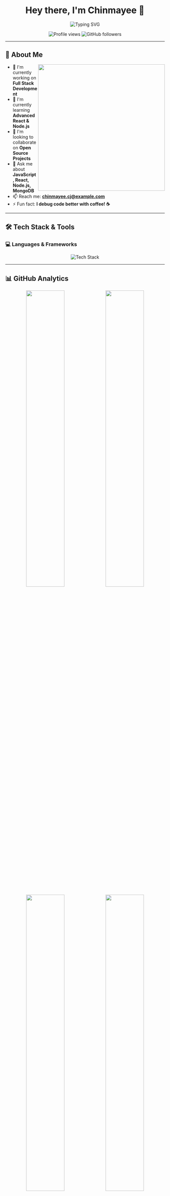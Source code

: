 <h1 align="center">Hey there, I'm Chinmayee 👋</h1>

<p align="center">
  <img src="https://readme-typing-svg.herokuapp.com?font=Fira+Code&pause=1000&color=00BFFF&width=435&lines=Crafting+clean+code+with+passion...;Always+learning+something+new!;Building+the+future+of+tech;Full+Stack+Developer+%7C+MERN+Stack" alt="Typing SVG" />
</p>

<p align="center">
  <img src="https://komarev.com/ghpvc/?username=chinmayee-cj&color=blueviolet&style=flat-square&label=Profile+Views" alt="Profile views" />
  <img src="https://img.shields.io/github/followers/chinmayee-cj?label=Followers&style=social" alt="GitHub followers" />
</p>

---

## 🚀 About Me

<img align="right" width="400" src="https://github-readme-stats.vercel.app/api?username=chinmayee-cj&show_icons=true&theme=radical&border_radius=12&hide_border=true" />

- 🔭 I'm currently working on **Full Stack Development**
- 🌱 I'm currently learning **Advanced React & Node.js**
- 👯 I'm looking to collaborate on **Open Source Projects**
- 💬 Ask me about **JavaScript, React, Node.js, MongoDB**
- 📫 Reach me: **chinmayee.cj@example.com**
- ⚡ Fun fact: **I debug code better with coffee! ☕**

---

## 🛠️ Tech Stack & Tools

### 💻 Languages & Frameworks
<p align="center">
  <img src="https://skillicons.dev/icons?i=js,html,css,react,nodejs,express,mongodb,git,github,postman,vscode,figma&perline=6" alt="Tech Stack" />
</p>

---

## 📊 GitHub Analytics

<div align="center">
  <img width="49%" src="https://github-readme-stats.vercel.app/api?username=chinmayee-cj&show_icons=true&theme=radical&border_radius=12&hide_border=true&include_all_commits=true&count_private=true" />
  <img width="49%" src="https://github-readme-stats.vercel.app/api/top-langs/?username=chinmayee-cj&layout=compact&theme=radical&border_radius=12&hide_border=true&langs_count=10" />
</div>

<div align="center">
  <img width="49%" src="https://streak-stats.demolab.com?user=chinmayee-cj&theme=radical&date_format=M%20j%5B%2C%20Y%5D&border_radius=12&hide_border=true" />
  <img width="49%" src="https://github-readme-activity-graph.vercel.app/graph?username=chinmayee-cj&theme=radical&hide_border=true&radius=12" />
</div>

---

## 🏆 GitHub Trophies

<p align="center">
  <img src="https://github-profile-trophy.vercel.app/?username=chinmayee-cj&theme=radical&row=1&column=7&margin-h=15&margin-w=5&no-bg=true" alt="GitHub Trophies" />
</p>

---

## 📈 Contribution Snake

<picture>
  <source media="(prefers-color-scheme: dark)" srcset="https://raw.githubusercontent.com/chinmayee-cj/chinmayee-cj/output/github-contribution-grid-snake-dark.svg">
  <source media="(prefers-color-scheme: light)" srcset="https://raw.githubusercontent.com/chinmayee-cj/chinmayee-cj/output/github-contribution-grid-snake.svg">
  <img alt="github contribution grid snake animation" src="https://raw.githubusercontent.com/chinmayee-cj/chinmayee-cj/output/github-contribution-grid-snake.svg">
</picture>

---

## 🌟 Featured Projects

<div align="center">
  <a href="https://github.com/chinmayee-cj/awesome-project-1">
    <img src="https://github-readme-stats.vercel.app/api/pin/?username=chinmayee-cj&repo=awesome-project-1&theme=radical&hide_border=true" />
  </a>
  <a href="https://github.com/chinmayee-cj/awesome-project-2">
    <img src="https://github-readme-stats.vercel.app/api/pin/?username=chinmayee-cj&repo=awesome-project-2&theme=radical&hide_border=true" />
  </a>
</div>

---

## 🌐 Connect With Me

<p align="center">
  <a href="https://linkedin.com/in/chinmayee-cj" target="_blank">
    <img src="https://img.shields.io/badge/-LinkedIn-0077B5?style=for-the-badge&logo=linkedin&logoColor=white" alt="LinkedIn" />
  </a>
  <a href="https://twitter.com/chinmayee_cj" target="_blank">
    <img src="https://img.shields.io/badge/-Twitter-1DA1F2?style=for-the-badge&logo=twitter&logoColor=white" alt="Twitter" />
  </a>
  <a href="https://instagram.com/chinmayee.cj" target="_blank">
    <img src="https://img.shields.io/badge/-Instagram-E4405F?style=for-the-badge&logo=instagram&logoColor=white" alt="Instagram" />
  </a>
  <a href="mailto:chinmayee.cj@example.com">
    <img src="https://img.shields.io/badge/-Email-D14836?style=for-the-badge&logo=gmail&logoColor=white" alt="Email" />
  </a>
  <a href="https://chinmayee-portfolio.vercel.app" target="_blank">
    <img src="https://img.shields.io/badge/-Portfolio-FF5722?style=for-the-badge&logo=firefox&logoColor=white" alt="Portfolio" />
  </a>
</p>

---

## 💬 Dev Quote

<p align="center">
  <img src="https://quotes-github-readme.vercel.app/api?type=horizontal&theme=radical" alt="Dev Quote" />
</p>

---

## 😄 Fun Fact

<p align="center">
  <img src="https://readme-jokes.vercel.app/api?hideBorder&theme=radical" alt="Joke" />
</p>

---

<div align="center">
  <img src="https://capsule-render.vercel.app/api?type=waving&color=gradient&height=100&section=footer&text=Thanks%20for%20visiting!&fontSize=16&fontAlignY=65&desc=Let's%20connect%20and%20build%20something%20amazing%20together!&descAlignY=50&descAlign=center" />
</div>

---

⭐ *If you liked something here or in my repos, give it a ⭐ — it helps me keep building!*

